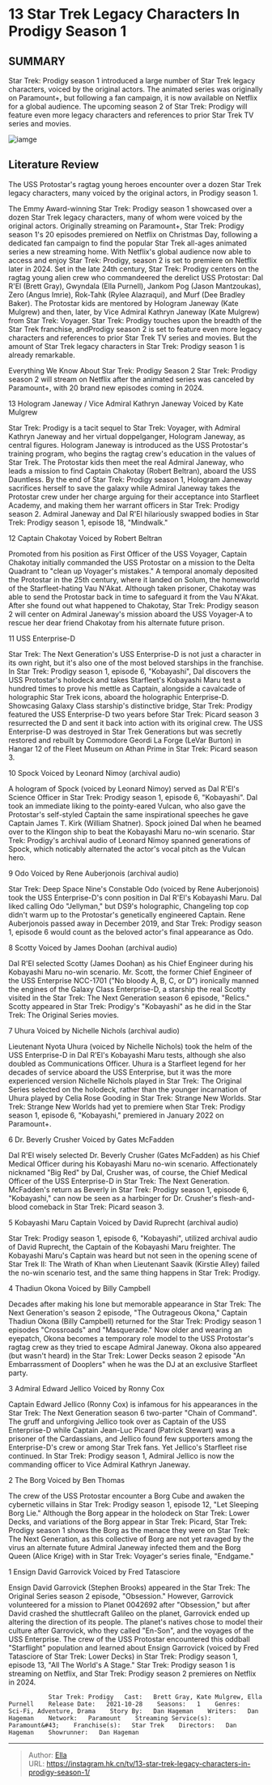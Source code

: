 # 13 Star Trek Legacy Characters In Prodigy Season 1


## SUMMARY 


 Star Trek: Prodigy season 1 introduced a large number of Star Trek legacy characters, voiced by the original actors. 
 The animated series was originally on Paramount&#43;, but following a fan campaign, it is now available on Netflix for a global audience. 
 The upcoming season 2 of Star Trek: Prodigy will feature even more legacy characters and references to prior Star Trek TV series and movies. 

![iamge](https://static1.srcdn.com/wordpress/wp-content/uploads/2024/01/12-star-trek-legacy-characters-in-prodigy-season-1.jpg)

## Literature Review
The USS Protostar&#39;s ragtag young heroes encounter over a dozen Star Trek legacy characters, many voiced by the original actors, in Prodigy season 1.




The Emmy Award-winning Star Trek: Prodigy season 1 showcased over a dozen Star Trek legacy characters, many of whom were voiced by the original actors. Originally streaming on Paramount&#43;, Star Trek: Prodigy season 1&#39;s 20 episodes premiered on Netflix on Christmas Day, following a dedicated fan campaign to find the popular Star Trek all-ages animated series a new streaming home. With Netflix&#39;s global audience now able to access and enjoy Star Trek: Prodigy, season 2 is set to premiere on Netflix later in 2024.
Set in the late 24th century, Star Trek: Prodigy centers on the ragtag young alien crew who commandeered the derelict USS Protostar: Dal R&#39;El (Brett Gray), Gwyndala (Ella Purnell), Jankom Pog (Jason Mantzoukas), Zero (Angus Imrie), Rok-Tahk (Rylee Alazraqui), and Murf (Dee Bradley Baker). The Protostar kids are mentored by Hologram Janeway (Kate Mulgrew) and then, later, by Vice Admiral Kathryn Janeway (Kate Mulgrew) from Star Trek: Voyager. Star Trek: Prodigy touches upon the breadth of the Star Trek franchise, andProdigy season 2 is set to feature even more legacy characters and references to prior Star Trek TV series and movies. But the amount of Star Trek legacy characters in Star Trek: Prodigy season 1 is already remarkable.
            
 
 Everything We Know About Star Trek: Prodigy Season 2 
Star Trek: Prodigy season 2 will stream on Netflix after the animated series was canceled by Paramount&#43;, with 20 brand new episodes coming in 2024.













 








 13  Hologram Janeway / Vice Admiral Kathryn Janeway 
Voiced by Kate Mulgrew


 







Star Trek: Prodigy is a tacit sequel to Star Trek: Voyager, with Admiral Kathryn Janeway and her virtual doppelganger, Hologram Janeway, as central figures. Hologram Janeway is introduced as the USS Protostar&#39;s training program, who begins the ragtag crew&#39;s education in the values of Star Trek. The Protostar kids then meet the real Admiral Janeway, who leads a mission to find Captain Chakotay (Robert Beltran), aboard the USS Dauntless. By the end of Star Trek: Prodigy season 1, Hologram Janeway sacrifices herself to save the galaxy while Admiral Janeway takes the Protostar crew under her charge arguing for their acceptance into Starfleet Academy, and making them her warrant officers in Star Trek: Prodigy season 2.
Admiral Janeway and Dal R&#39;El hilariously swapped bodies in Star Trek: Prodigy season 1, episode 18, &#34;Mindwalk.&#34; 






 12  Captain Chakotay 
Voiced by Robert Beltran


 







Promoted from his position as First Officer of the USS Voyager, Captain Chakotay initially commanded the USS Protostar on a mission to the Delta Quadrant to &#34;clean up Voyager&#39;s mistakes.&#34; A temporal anomaly deposited the Protostar in the 25th century, where it landed on Solum, the homeworld of the Starfleet-hating Vau N&#39;Akat. Although taken prisoner, Chakotay was able to send the Protostar back in time to safeguard it from the Vau N&#39;Akat. After she found out what happened to Chakotay, Star Trek: Prodigy season 2 will center on Admiral Janeway&#39;s mission aboard the USS Voyager-A to rescue her dear friend Chakotay from his alternate future prison.





 11  USS Enterprise-D 


 







Star Trek: The Next Generation&#39;s USS Enterprise-D is not just a character in its own right, but it&#39;s also one of the most beloved starships in the franchise. In Star Trek: Prodigy season 1, episode 6, &#34;Kobayashi&#34;, Dal discovers the USS Protostar&#39;s holodeck and takes Starfleet&#39;s Kobayashi Maru test a hundred times to prove his mettle as Captain, alongside a cavalcade of holographic Star Trek icons, aboard the holographic Enterprise-D. Showcasing Galaxy Class starship&#39;s distinctive bridge, Star Trek: Prodigy featured the USS Enterprise-D two years before Star Trek: Picard season 3 resurrected the D and sent it back into action with its original crew.
The USS Enterprise-D was destroyed in Star Trek Generations but was secretly restored and rebuilt by Commodore Geordi La Forge (LeVar Burton) in Hangar 12 of the Fleet Museum on Athan Prime in Star Trek: Picard season 3. 






 10  Spock 
Voiced by Leonard Nimoy (archival audio)
        

A hologram of Spock (voiced by Leonard Nimoy) served as Dal R&#39;El&#39;s Science Officer in Star Trek: Prodigy season 1, episode 6, &#34;Kobayashi&#34;. Dal took an immediate liking to the pointy-eared Vulcan, who also gave the Protostar&#39;s self-styled Captain the same inspirational speeches he gave Captain James T. Kirk (William Shatner). Spock joined Dal when he beamed over to the Klingon ship to beat the Kobayashi Maru no-win scenario. Star Trek: Prodigy&#39;s archival audio of Leonard Nimoy spanned generations of Spock, which noticably alternated the actor&#39;s vocal pitch as the Vulcan hero.





 9  Odo 
Voiced by Rene Auberjonois (archival audio)

        

Star Trek: Deep Space Nine&#39;s Constable Odo (voiced by Rene Auberjonois) took the USS Enterprise-D&#39;s conn position in Dal R&#39;El&#39;s Kobayashi Maru. Dal liked calling Odo &#34;Jellyman,&#34; but DS9&#39;s holographic, Changeling top cop didn&#39;t warm up to the Protostar&#39;s genetically engineered Captain. Rene Auberjonois passed away in December 2019, and Star Trek: Prodigy season 1, episode 6 would count as the beloved actor&#39;s final appearance as Odo.





 8  Scotty 
Voiced by James Doohan (archival audio)
        

Dal R&#39;El selected Scotty (James Doohan) as his Chief Engineer during his Kobayashi Maru no-win scenario. Mr. Scott, the former Chief Engineer of the USS Enterprise NCC-1701 (&#34;No bloody A, B, C, or D&#34;) ironically manned the engines of the Galaxy Class Enterprise-D, a starship the real Scotty visited in the Star Trek: The Next Generation season 6 episode, &#34;Relics.&#34; Scotty appeared in Star Trek: Prodigy&#39;s &#34;Kobayashi&#34; as he did in the Star Trek: The Original Series movies.





 7  Uhura 
Voiced by Nichelle Nichols (archival audio)
        

Lieutenant Nyota Uhura (voiced by Nichelle Nichols) took the helm of the USS Enterprise-D in Dal R&#39;El&#39;s Kobayashi Maru tests, although she also doubled as Communications Officer. Uhura is a Starfleet legend for her decades of service aboard the USS Enterprise, but it was the more experienced version Nichelle Nichols played in Star Trek: The Original Series selected on the holodeck, rather than the younger incarnation of Uhura played by Celia Rose Gooding in Star Trek: Strange New Worlds.
Star Trek: Strange New Worlds had yet to premiere when Star Trek: Prodigy season 1, episode 6, &#34;Kobayashi,&#34; premiered in January 2022 on Paramount&#43;. 






 6  Dr. Beverly Crusher 
Voiced by Gates McFadden
        

Dal R&#39;El wisely selected Dr. Beverly Crusher (Gates McFadden) as his Chief Medical Officer during his Kobayashi Maru no-win scenario. Affectionately nicknamed &#34;Big Red&#34; by Dal, Crusher was, of course, the Chief Medical Officer of the USS Enterprise-D in Star Trek: The Next Generation. McFadden&#39;s return as Beverly in Star Trek: Prodigy season 1, episode 6, &#34;Kobayashi,&#34; can now be seen as a harbinger for Dr. Crusher&#39;s flesh-and-blood comeback in Star Trek: Picard season 3.





 5  Kobayashi Maru Captain 
Voiced by David Ruprecht (archival audio)
        

Star Trek: Prodigy season 1, episode 6, &#34;Kobayashi&#34;, utilized archival audio of David Ruprecht, the Captain of the Kobayashi Maru freighter. The Kobayashi Maru&#39;s Captain was heard but not seen in the opening scene of Star Trek II: The Wrath of Khan when Lieutenant Saavik (Kirstie Alley) failed the no-win scenario test, and the same thing happens in Star Trek: Prodigy.





 4  Thadiun Okona 
Voiced by Billy Campbell


 







Decades after making his lone but memorable appearance in Star Trek: The Next Generation&#39;s season 2 episode, &#34;The Outrageous Okona,&#34; Captain Thadiun Okona (Billy Campbell) returned for the Star Trek: Prodigy season 1 episodes &#34;Crossroads&#34; and &#34;Masquerade.&#34; Now older and wearing an eyepatch, Okona becomes a temporary role model to the USS Protostar&#39;s ragtag crew as they tried to escape Admiral Janeway.
Okona also appeared (but wasn&#39;t heard) in the Star Trek: Lower Decks season 2 episode &#34;An Embarrassment of Dooplers&#34; when he was the DJ at an exclusive Starfleet party. 






 3  Admiral Edward Jellico 
Voiced by Ronny Cox
        

Captain Edward Jellico (Ronny Cox) is infamous for his appearances in the Star Trek: The Next Generation season 6 two-parter &#34;Chain of Command&#34;. The gruff and unforgiving Jellico took over as Captain of the USS Enterprise-D while Captain Jean-Luc Picard (Patrick Stewart) was a prisoner of the Cardassians, and Jellico found few supporters among the Enterprise-D&#39;s crew or among Star Trek fans. Yet Jellico&#39;s Starfleet rise continued. In Star Trek: Prodigy season 1, Admiral Jellico is now the commanding officer to Vice Admiral Kathryn Janeway.





 2  The Borg 
Voiced by Ben Thomas


 







The crew of the USS Protostar encounter a Borg Cube and awaken the cybernetic villains in Star Trek: Prodigy season 1, episode 12, &#34;Let Sleeping Borg Lie.&#34; Although the Borg appear in the holodeck on Star Trek: Lower Decks, and variations of the Borg appear in Star Trek: Picard, Star Trek: Prodigy season 1 shows the Borg as the menace they were on Star Trek: The Next Generation, as this collective of Borg are not yet ravaged by the virus an alternate future Admiral Janeway infected them and the Borg Queen (Alice Krige) with in Star Trek: Voyager&#39;s series finale, &#34;Endgame.&#34;





 1  Ensign David Garrovick 
Voiced by Fred Tatasciore
        

Ensign David Garrovick (Stephen Brooks) appeared in the Star Trek: The Original Series season 2 episode, &#34;Obsession.&#34; However, Garrovick volunteered for a mission to Planet 0042692 after &#34;Obsession,&#34; but after David crashed the shuttlecraft Galileo on the planet, Garrovick ended up altering the direction of its people. The planet&#39;s natives chose to model their culture after Garrovick, who they called &#34;En-Son&#34;, and the voyages of the USS Enterprise. The crew of the USS Protostar encountered this oddball &#34;Starflight&#34; population and learned about Ensign Garrovick (voiced by Fred Tatasciore of Star Trek: Lower Decks) in Star Trek: Prodigy season 1, episode 13, &#34;All The World&#39;s A Stage.&#34;
Star Trek: Prodigy season 1 is streaming on Netflix, and Star Trek: Prodigy season 2 premieres on Netflix in 2024. 

               Star Trek: Prodigy   Cast:   Brett Gray, Kate Mulgrew, Ella Purnell    Release Date:   2021-10-28    Seasons:   1    Genres:    Sci-Fi, Adventure, Drama    Story By:   Dan Hageman    Writers:   Dan Hageman    Network:   Paramount    Streaming Service(s):   Paramount&#43;    Franchise(s):   Star Trek    Directors:   Dan Hageman    Showrunner:   Dan Hageman      

---

> Author: [Ella](https://instagram.hk.cn/)  
> URL: https://instagram.hk.cn/tv/13-star-trek-legacy-characters-in-prodigy-season-1/  

